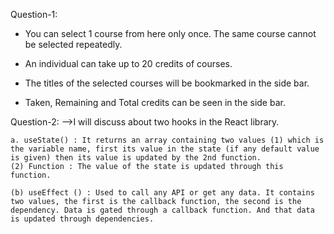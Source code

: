 <!---------------------- Add at least 3 Project Features ---------------------->
Question-1:

* You can select 1 course from here only once. The same course cannot be selected repeatedly.

* An individual can take up to 20 credits of courses.

* The titles of the selected courses will be bookmarked in the side bar.

* Taken, Remaining and Total credits can be seen in the side bar.


<!--------------------- Discuss how you managed the state in your assignment project. ------------------->

Question-2:
-->I will discuss about two hooks in the React library.

    a. useState() : It returns an array containing two values (1) which is the variable name, first its value in the state (if any default value is given) then its value is updated by the 2nd function.
    (2) Function : The value of the state is updated through this function.

    (b) useEffect () : Used to call any API or get any data. It contains two values, the first is the callback function, the second is the dependency. Data is gated through a callback function. And that data is updated through dependencies.
